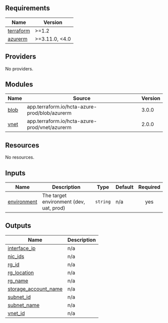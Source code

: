 ## Requirements

| Name | Version |
|------|---------|
| <a name="requirement_terraform"></a> [terraform](#requirement\_terraform) | >=1.2 |
| <a name="requirement_azurerm"></a> [azurerm](#requirement\_azurerm) | >=3.11.0, <4.0 |

## Providers

No providers.

## Modules

| Name | Source | Version |
|------|--------|---------|
| <a name="module_blob"></a> [blob](#module\_blob) | app.terraform.io/hcta-azure-prod/blob/azurerm | 3.0.0 |
| <a name="module_vnet"></a> [vnet](#module\_vnet) | app.terraform.io/hcta-azure-prod/vnet/azurerm | 2.0.0 |

## Resources

No resources.

## Inputs

| Name | Description | Type | Default | Required |
|------|-------------|------|---------|:--------:|
| <a name="input_environment"></a> [environment](#input\_environment) | The target environment (dev, uat, prod) | `string` | n/a | yes |

## Outputs

| Name | Description |
|------|-------------|
| <a name="output_interface_ip"></a> [interface\_ip](#output\_interface\_ip) | n/a |
| <a name="output_nic_ids"></a> [nic\_ids](#output\_nic\_ids) | n/a |
| <a name="output_rg_id"></a> [rg\_id](#output\_rg\_id) | n/a |
| <a name="output_rg_location"></a> [rg\_location](#output\_rg\_location) | n/a |
| <a name="output_rg_name"></a> [rg\_name](#output\_rg\_name) | n/a |
| <a name="output_storage_account_name"></a> [storage\_account\_name](#output\_storage\_account\_name) | n/a |
| <a name="output_subnet_id"></a> [subnet\_id](#output\_subnet\_id) | n/a |
| <a name="output_subnet_name"></a> [subnet\_name](#output\_subnet\_name) | n/a |
| <a name="output_vnet_id"></a> [vnet\_id](#output\_vnet\_id) | n/a |

